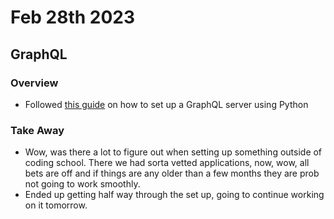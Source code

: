 # Feb 28th 2023
## GraphQL

### Overview

- Followed [this guide](https://www.apollographql.com/blog/graphql/python/complete-api-guide/) on how to set up a GraphQL server using Python

### Take Away

- Wow, was there a lot to figure out when setting up something outside of coding school. There we had sorta vetted applications, now, wow, all bets are off and if things are any older than a few months they are prob not going to work smoothly.
- Ended up getting half way through the set up, going to continue working on it tomorrow. 

